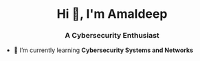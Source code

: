 <h1 align="center">Hi 👋, I'm Amaldeep</h1>
<h3 align="center">A Cybersecurity Enthusiast</h3>

- 🌱 I’m currently learning **Cybersecurity Systems and Networks**

<!-- - 📫 How to reach me **amaldeeps7@gmail.com** -->
<!--
<h3 align="left">Connect with me:</h3>
<p align="left">
</p>

<h3 align="left">Languages and Tools:</h3>
#<p align="left"> <a href="https://www.w3schools.com/css/" target="_blank" rel="noreferrer"> <img src="https://raw.githubusercontent.com/devicons/devicon/master/icons/css3/css3-original-wordmark.svg" alt="css3" width="40" height="40"/> </a> <a href="https://www.w3.org/html/" target="_blank" rel="noreferrer"> <img src="https://raw.githubusercontent.com/devicons/devicon/master/icons/html5/html5-original-wordmark.svg" alt="html5" width="40" height="40"/> </a> <a href="https://www.linux.org/" target="_blank" rel="noreferrer"> <img src="https://raw.githubusercontent.com/devicons/devicon/master/icons/linux/linux-original.svg" alt="linux" width="40" height="40"/> </a> <a href="https://www.python.org" target="_blank" rel="noreferrer"> <img src="https://raw.githubusercontent.com/devicons/devicon/master/icons/python/python-original.svg" alt="python" width="40" height="40"/> </a> </p>
-->
